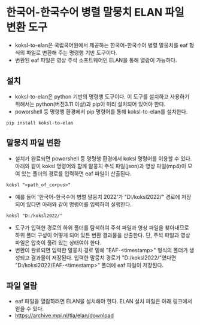 # 한국어-한국수어 병렬 말뭉치 ELAN 파일 변환 도구

* koksl-to-elan은 국립국어원에서 제공하는 한국어-한국수어 병렬 말뭉치를 eaf 형식의 파일로 변환해 주는 명령행 기반 도구이다.
* 변환된 eaf 파일은 영상 주석 소프트웨어인 ELAN을 통해 열람이 가능하다.

## 설치

* koksl-to-elan은 python 기반의 명령행 도구이다. 이 도구를 설치하고 사용하기 위해서는 python(버전3.11 이상)과 pip이 미리 설치되어 있어야 한다.
* poworshell 등 명령행 환경에서 pip 명령어를 통해 koksl-to-elan를 설치한다.

```
pip install koksl-to-elan
```


## 말뭉치 파일 변환

* 설치가 완료되면 poworshell 등 명령행 환경에서 koksl 명령어를 이용할 수 있다. 아래와 같이 koksl 명령어와 함께 말뭉치 주석 파일(json)과 영상 파일(mp4)이 모여 있는 폴더의 경로를 입력하면 eaf 파일이 산출된다.

```
koksl "<path_of_corpus>"
```

* 예를 들어 '한국어-한국수어 병렬 말뭉치 2022'가 "D:/koksl2022/" 경로에 저장되어 있다면 아래와 같이 명령어를 입력하여 실행한다.

```
koksl "D:/koksl2022/"
```
* 도구가 입력한 경로의 하위 폴더를 탐색하여 주석 파일과 영상 파일을 찾아내므로 하위 폴더 구성이 어떻게 되어 있든 변환 결과물을 산출한다. 단, 주석 파일과 영상 파일은 압축이 풀려 있는 상태여야 한다.
* 변환이 완료되면 입력한 말뭉치 경로 밑에 "EAF-\<timestamp\>" 형식의 폴더가 생성되고 결과물이 저장된다. 입력한 말뭉치 경로가 "D:/koksl2022/"였다면 "D:/koksl2022/EAF-\<timestamp\>" 폴더에 eaf 파일이 저장된다.

## 파일 열람

* eaf 파일을 열람하려면 ELAN을 설치해야 한다. ELAN 설치 파일은 아래 링크에서 얻을 수 있다.
* https://archive.mpi.nl/tla/elan/download